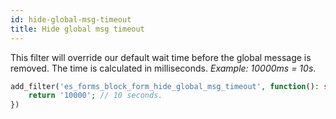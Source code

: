 ```yaml
---
id: hide-global-msg-timeout
title: Hide global msg timeout
---
```


This filter will override our default wait time before the global message is removed. The time is calculated in milliseconds. *Example: 10000ms = 10s*.

```php
add_filter('es_forms_block_form_hide_global_msg_timeout', function(): string {
	return '10000'; // 10 seconds.
})


